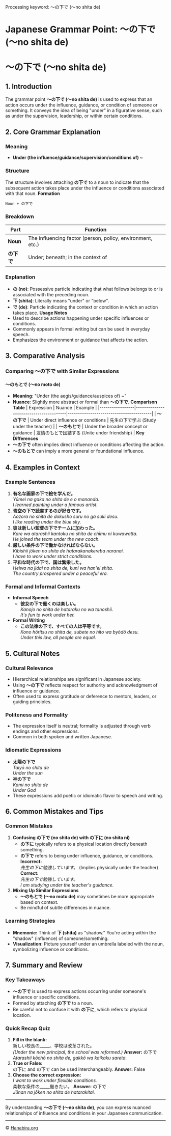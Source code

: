 Processing keyword: ～の下で (〜no shita de)
# Japanese Grammar Point: ～の下で (〜no shita de)
# ～の下で (〜no shita de)
## 1. Introduction
The grammar point **～の下で (〜no shita de)** is used to express that an action occurs under the influence, guidance, or condition of someone or something. It conveys the idea of being "under" in a figurative sense, such as under the supervision, leadership, or within certain conditions.
## 2. Core Grammar Explanation
### Meaning
- **Under (the influence/guidance/supervision/conditions of) ~**
### Structure
The structure involves attaching **の下で** to a noun to indicate that the subsequent action takes place under the influence or conditions associated with that noun.
**Formation**
```
Noun + の下で
```
### Breakdown
| Part      | Function                                |
|-----------|-----------------------------------------|
| **Noun**  | The influencing factor (person, policy, environment, etc.) |
| **の下で** | Under; beneath; in the context of       |
### Explanation
- **の (no)**: Possessive particle indicating that what follows belongs to or is associated with the preceding noun.
- **下 (shita)**: Literally means "under" or "below".
- **で (de)**: Particle indicating the context or condition in which an action takes place.
**Usage Notes**
- Used to describe actions happening under specific influences or conditions.
- Commonly appears in formal writing but can be used in everyday speech.
- Emphasizes the environment or guidance that affects the action.
## 3. Comparative Analysis
### Comparing ～の下で with Similar Expressions
#### ～のもとで (〜no moto de)
- **Meaning**: "Under (the aegis/guidance/auspices of) ~"
- **Nuance**: Slightly more abstract or formal than **～の下で**.
**Comparison Table**
| Expression      | Nuance                                 | Example                                 |
|-----------------|----------------------------------------|-----------------------------------------|
| **～の下で**      | Under direct influence or conditions   | 先生の下で学ぶ (Study under the teacher)     |
| **～のもとで**    | Under the broader concept or guidance | 友情のもとで団結する (Unite under friendship) |
**Key Differences**
- **～の下で** often implies direct influence or conditions affecting the action.
- **～のもとで** can imply a more general or foundational influence.
## 4. Examples in Context
### Example Sentences
1. **有名な画家の下で絵を学んだ。**  
   *Yūmei na gaka no shita de e o mananda.*  
   _I learned painting under a famous artist._
2. **青空の下で読書するのが好きです。**  
   *Aozora no shita de dokusho suru no ga suki desu.*  
   _I like reading under the blue sky._
3. **彼は新しい監督の下でチームに加わった。**  
   *Kare wa atarashii kantoku no shita de chīmu ni kuwawatta.*  
   _He joined the team under the new coach._
4. **厳しい条件の下で働かなければならない。**  
   *Kibishii jōken no shita de hatarakanakereba naranai.*  
   _I have to work under strict conditions._
5. **平和な時代の下で、国は繁栄した。**  
   *Heiwa na jidai no shita de, kuni wa han'ei shita.*  
   _The country prospered under a peaceful era._
### Formal and Informal Contexts
- **Informal Speech**
  - **彼女の下で働くのは楽しい。**  
    *Kanojo no shita de hataraku no wa tanoshii.*  
    _It's fun to work under her._
- **Formal Writing**
  - **この法律の下で、すべての人は平等です。**  
    *Kono hōritsu no shita de, subete no hito wa byōdō desu.*  
    _Under this law, all people are equal._
## 5. Cultural Notes
### Cultural Relevance
- Hierarchical relationships are significant in Japanese society.
- Using **～の下で** reflects respect for authority and acknowledgment of influence or guidance.
- Often used to express gratitude or deference to mentors, leaders, or guiding principles.
### Politeness and Formality
- The expression itself is neutral; formality is adjusted through verb endings and other expressions.
- Common in both spoken and written Japanese.
### Idiomatic Expressions
- **太陽の下で**  
  *Taiyō no shita de*  
  _Under the sun_
- **神の下で**  
  *Kami no shita de*  
  _Under God_
- These expressions add poetic or idiomatic flavor to speech and writing.
## 6. Common Mistakes and Tips
### Common Mistakes
1. **Confusing の下で (no shita de) with の下に (no shita ni)**
   - **の下に** typically refers to a physical location directly beneath something.
   - **の下で** refers to being under influence, guidance, or conditions.
   **Incorrect:**  
   *先生の下に勉強しています。* (Implies physically under the teacher)
   **Correct:**  
   *先生の下で勉強しています。*  
   _I am studying under the teacher's guidance._
2. **Mixing Up Similar Expressions**
   - **～のもとで (〜no moto de)** may sometimes be more appropriate based on context.
   - Be mindful of subtle differences in nuance.
### Learning Strategies
- **Mnemonic:** Think of **下 (shita)** as "shadow." You're acting within the "shadow" (influence) of someone/something.
- **Visualization:** Picture yourself under an umbrella labeled with the noun, symbolizing influence or conditions.
## 7. Summary and Review
### Key Takeaways
- **～の下で** is used to express actions occurring under someone's influence or specific conditions.
- Formed by attaching **の下で** to a noun.
- Be careful not to confuse it with **の下に**, which refers to physical location.
### Quick Recap Quiz
1. **Fill in the blank:**  
   新しい校長の_____、学校は改革された。  
   *(Under the new principal, the school was reformed.)*
   **Answer:** の下で  
   *Atarashii kōchō no shita de, gakkō wa kaikaku sareta.*
2. **True or False:**  
   の下に and の下で can be used interchangeably.
   **Answer:** False
3. **Choose the correct expression:**  
   *I want to work under flexible conditions.*  
   柔軟な条件の_____働きたい。
   **Answer:** の下で  
   *Jūnan na jōken no shita de hatarakitai.*

---
By understanding **～の下で (〜no shita de)**, you can express nuanced relationships of influence and conditions in your Japanese communication.


---

© [Hanabira.org](https://hanabira.org)
